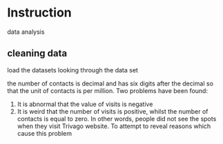 # Instruction
 data analysis

 ## cleaning data
load the datasets
looking through the data set

the number of contacts is decimal and has six digits after the decimal 
so that the unit of contacts is per million.
Two problems have been found:
1. It is abnormal that the value of visits is negative
2. It is weird that the number of visits is positive, whilst the number of contacts is equal to zero. 
In other words, people did not see the spots when they visit Trivago website.
To attempt to reveal reasons which cause this problem

